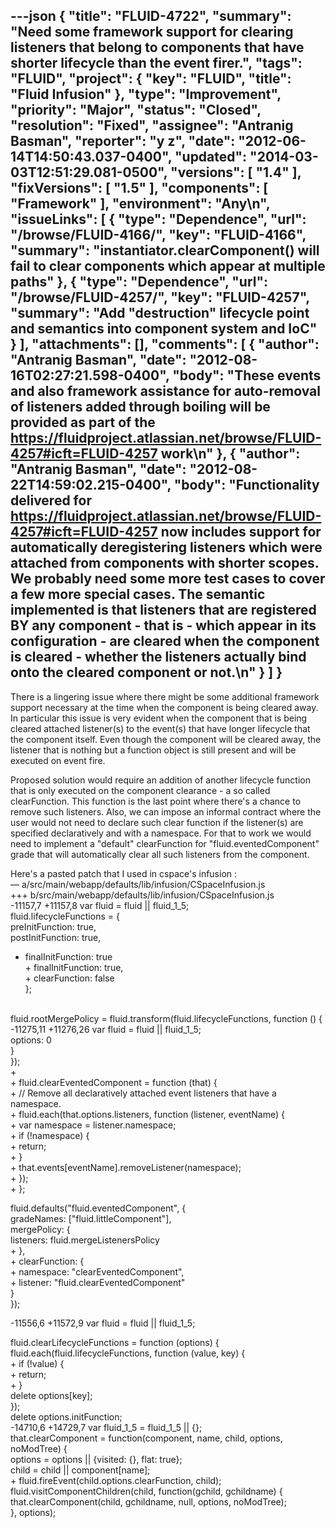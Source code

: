 ---json
{
  "title": "FLUID-4722",
  "summary": "Need some framework support for clearing listeners that belong to components that have shorter lifecycle than the event firer.",
  "tags": "FLUID",
  "project": {
    "key": "FLUID",
    "title": "Fluid Infusion"
  },
  "type": "Improvement",
  "priority": "Major",
  "status": "Closed",
  "resolution": "Fixed",
  "assignee": "Antranig Basman",
  "reporter": "y z",
  "date": "2012-06-14T14:50:43.037-0400",
  "updated": "2014-03-03T12:51:29.081-0500",
  "versions": [
    "1.4"
  ],
  "fixVersions": [
    "1.5"
  ],
  "components": [
    "Framework"
  ],
  "environment": "Any\n",
  "issueLinks": [
    {
      "type": "Dependence",
      "url": "/browse/FLUID-4166/",
      "key": "FLUID-4166",
      "summary": "instantiator.clearComponent() will fail to clear components which appear at multiple paths"
    },
    {
      "type": "Dependence",
      "url": "/browse/FLUID-4257/",
      "key": "FLUID-4257",
      "summary": "Add \"destruction\" lifecycle point and semantics into component system and IoC"
    }
  ],
  "attachments": [],
  "comments": [
    {
      "author": "Antranig Basman",
      "date": "2012-08-16T02:27:21.598-0400",
      "body": "These events and also framework assistance for auto-removal of listeners added through boiling will be provided as part of the <https://fluidproject.atlassian.net/browse/FLUID-4257#icft=FLUID-4257> work\n"
    },
    {
      "author": "Antranig Basman",
      "date": "2012-08-22T14:59:02.215-0400",
      "body": "Functionality delivered for <https://fluidproject.atlassian.net/browse/FLUID-4257#icft=FLUID-4257> now includes support for automatically deregistering listeners which were attached from components with shorter scopes. We probably need some more test cases to cover a few more special cases. The semantic implemented is that listeners that are registered **BY** any component - that is - which appear in its configuration - are cleared when the component is cleared - whether the listeners actually bind onto the cleared component or not.\n"
    }
  ]
}
---
There is a lingering issue where there might be some additional framework support necessary at the time when the component is being cleared away. In particular this issue is very evident when the component that is being cleared attached listener(s) to the event(s) that have longer lifecycle that the component itself. Even though the component will be cleared away, the listener that is nothing but a function object is still present and will be executed on event fire.

Proposed solution would require an addition of another lifecycle function that is only executed on the component clearance - a so called clearFunction. This function is the last point where there's a chance to remove such listeners. Also, we can impose an informal contract where the user would not need to declare such clear function if the listener(s) are specified declaratively and with a namespace. For that to work we would need to implement a "default" clearFunction for "fluid.eventedComponent" grade that will automatically clear all such listeners from the component.

Here's a pasted patch that I used in cspace's infusion :\
— a/src/main/webapp/defaults/lib/infusion/CSpaceInfusion.js\
+++ b/src/main/webapp/defaults/lib/infusion/CSpaceInfusion.js\
 -11157,7 +11157,8  var fluid = fluid || fluid\_1\_5;\
fluid.lifecycleFunctions = {\
preInitFunction: true,\
postInitFunction: true,

* &#x20;      finalInitFunction: true\
  \+        finalInitFunction: true,\
  \+        clearFunction: false\
  &#x20;    };

&#x20;    \
fluid.rootMergePolicy = fluid.transform(fluid.lifecycleFunctions, function () {\
 -11275,11 +11276,26  var fluid = fluid || fluid\_1\_5;\
options: 0\
}\
});\
+\
\+    fluid.clearEventedComponent = function (that) {\
\+        // Remove all declaratively attached event listeners that have a namespace.\
\+        fluid.each(that.options.listeners, function (listener, eventName) {\
\+            var namespace = listener.namespace;\
\+            if (!namespace) {\
\+                return;\
\+            }\
\+            that.events\[eventName].removeListener(namespace);\
\+        });\
\+    };

fluid.defaults("fluid.eventedComponent", {\
gradeNames: \["fluid.littleComponent"],\
mergePolicy: {\
listeners: fluid.mergeListenersPolicy\
\+        },\
\+        clearFunction: {\
\+            namespace: "clearEventedComponent",\
\+            listener: "fluid.clearEventedComponent"\
}\
});

 -11556,6 +11572,9  var fluid = fluid || fluid\_1\_5;

fluid.clearLifecycleFunctions = function (options) {\
fluid.each(fluid.lifecycleFunctions, function (value, key) {\
\+            if (!value) {\
\+                return;\
\+            }\
delete options\[key];\
});\
delete options.initFunction; \
 -14710,6 +14729,7  var fluid\_1\_5 = fluid\_1\_5 || {};\
that.clearComponent = function(component, name, child, options, noModTree) {\
options = options || {visited: {}, flat: true};\
child = child || component\[name];\
\+            fluid.fireEvent(child.options.clearFunction, child);\
fluid.visitComponentChildren(child, function(gchild, gchildname) {\
that.clearComponent(child, gchildname, null, options, noModTree);\
}, options);

        